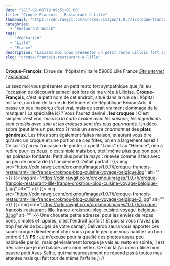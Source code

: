 ```yaml
---
date: "2017-02-06T19:09:51+01:00"
title: "Croque François - Restaurant à Lille"
thumbnail: "https://cdn.rawgit.com/crokmou/images/1.0.7/i/croque-francois-restaurant-lille-france-crokmou-blog-cuisine-voyage-belgique-4.jpg"
categories:
  - "Restaurant Snack"
tags:
  - "Végétarien"
  - "Lille"
  - "France"
description: "Laissez moi vous présenter un petit resto Lillois fort sympa : **Croque-François**. La spécialité ici ? Vous l'aurez deviné : **les croques** !"
slug: "croque-francois-restaurant-a-lille"
---
```


**Croque-François** 13 rue de l'hôpital militaire 59800 Lille France _[Site Internet](http://croquefrancois.com/) / [Facebook](https://www.facebook.com/CroqueFrancois/)_

Laissez moi vous présenter un petit resto fort sympathique que j'ai eu l'occasion de découvrir samedi soir lors de ma virée à Lilloise. **Croque-François**, c'est le petit nom de cet endroit, situé dans la rue de l'hôpital militaire, non loin de la rue de Béthune et de République Beaux-Arts, il passe un peu inaperçu c'est vrai, mais ce serait vraiment dommage de le manquer ! La spécialité ici ? Vous l'aurez deviné : **les croques** ! C'est simples c'est vrai, mais ici _la carte évolue avec les saisons, les ingrédients sont choisis avec soin et les croques sont des plus gourmands_. Un déco sobre (peut être un peu trop ?) mais un _service charmant_ et des **plats généreux**. Les frites sont également faites maison, et autant vous dire qu'avec un croque et une portion de ces frites, on en a largement assez ! Ce soir là j'ai eu l'occasion de goûter au petit "Louis" et au "Hercule", rien à redire pour les deux, c'est simple mais bon, ptet' même plus que bon pour les poireaux fondants. Petit plus pour la mayo : relevée comme il faut avec un peu de moutarde (à l'ancienne?) c'était parfait ! {{< img src="https://cdn.rawgit.com/crokmou/images/1.0.7/i/croque-francois-restaurant-lille-france-crokmou-blog-cuisine-voyage-belgique.jpg" alt="" >}} {{< img src="https://cdn.rawgit.com/crokmou/images/1.0.7/i/croque-francois-restaurant-lille-france-crokmou-blog-cuisine-voyage-belgique-1.jpg" alt="" >}} {{< img src="https://cdn.rawgit.com/crokmou/images/1.0.7/i/croque-francois-restaurant-lille-france-crokmou-blog-cuisine-voyage-belgique-2.jpg" alt="" >}} {{< img src="https://cdn.rawgit.com/crokmou/images/1.0.7/i/croque-francois-restaurant-lille-france-crokmou-blog-cuisine-voyage-belgique-3.jpg" alt="" >}} Une chouette petite adresse, pour les envies de repas bons, simples et rapides, c'est l'endroit parfait ! Et puis si vous n'avez pas trop l'envie de bouger de votre canap', Deliveroo saura vous apporter ces super croque directement chez vous (pour le peu que vous habitiez au bon endroit) ! // **PS** : Je m'excuse pour la qualité des photos assez peu habituelle par ici, mais généralement lorsque je vais au resto en soirée, il est très rare que je me balade avec mon reflex. Ce soir là j'ai donc utilisé mon pauvre petit Asus Selfie, qui malheureusement ne répond pas à toutes mes attentes mais qui fait tout de même l'affaire ;) //
